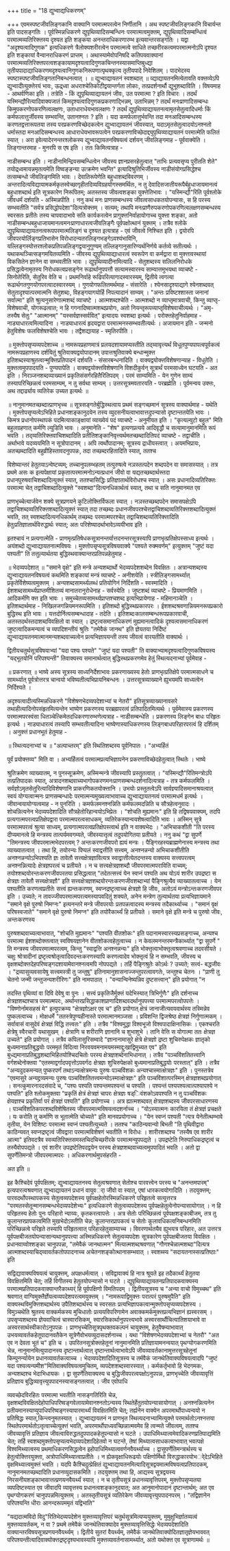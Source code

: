 +++
title = "18 द्युभ्वाद्यधिकरणम्"

+++
एवमस्पष्टजीवलिङ्गकानि वाक्यानि परमात्मपरत्वेन निर्णीतानि । अथ स्पष्टजीवलिङ्गकानि विचार्यन्त इति पादसङ्गतिः । पूर्वस्मिन्नधिकरणे द्युपृथिव्यादिसम्बन्धिनः परमात्मत्वमुक्त्तम्, द्युपृथिव्यादिसम्बन्धित्वं परमात्मव्यतिरिक्त्तस्य दृश्यत इति शङ्कया अनन्तराधिकरणारम्भ इत्यवान्तरसङ्गतिः । यद्वा "अदृश्यत्वादिगुणक" इत्यधिकरणे त्रैलोक्यशरीरत्वेन परमात्मत्वे साधिते तच्छरीरकत्वमपरमात्मनोऽपि दृश्यत इति शङ्कायां वैन्वानराधिकरणं प्राप्तम् । अथास्यामेवोपनिषदि कतिपयवाक्यानां परमात्मव्यतिरिक्त्तपरत्वशङ्कायामदृश्यत्वादिगुणकचिन्तनस्यासमाप्तिबुध्द्या तृतीयपादाद्याधिकरणमदृश्यत्वानिगुणकनिरूपणात्पृथक्कृत्य तृतीयपादे निवेशितम् । पादभेदस्य स्पष्टास्पष्टजीवलिङ्गतानिबन्धनत्वात् । ॥ द्युभ्वाद्यायतनं स्वशब्दात् ॥ व्द्याद्यायतनमित्येतावति वक्त्तव्येऽपि द्युभ्वादीत्युक्त्तेरयं भावः, ऊद्र्ध्वा अधराश्चेतिकोटीद्वयान्तर्गता लोकाः, तत्प्रदर्शनार्थौ द्युभूशब्दाविति । विषयमाह - आथर्वणिका इति । तत्रेति - किं द्युपृथिव्याद्यायतनं जीवः, उत परमात्मा ? इति विचारः । तदर्थं यस्मिन्द्यौरित्यादिवाक्यजातं किमदृश्यत्वादिगुणकप्रकरणाद्भिन्नम्, उताभिन्नम् ? तदर्थं मनःप्राणादिसम्बन्धः किमुपकरणोपकरणित्वलक्षणः, उताधाराधेयभावलक्षणः ? तदर्थं द्युपृथिव्याद्यायतनत्वामृतसेतुत्वादिधर्माः किं कर्मफलात्तुर्जीवस्य सम्भवन्ति, उतानश्नतः ? इति । यदा कमर्फलात्तुर्भवन्ति तदा मनआदिसम्बन्धस्य करणतद्वत्तारूपतया तस्य परप्रकरणविच्छेदकत्वेन द्युभ्वाद्यायतनं जीवस्यात्, यदाऽमृतसेतुत्वादयोऽनश्नतो धर्मास्तदा मनआदिसम्बन्धस्य आधाराधेयभावरूपत्वेन परप्रकरणाविच्छेदाद्द्युपृथिव्याद्यायतनं परमात्मेति फलितं स्यात् । अरा इवेत्यादेरनन्तरश्लोकस्य द्युभ्वाद्यायतनविषयत्वं दर्शयन् जीवलिङ्गमाह - पूर्ववाक्येति । लिङ्गान्तरमाह - मुनरपि स एष इति । ततः किमित्यत्राह -

नाडीसम्बन्ध इति । नाडीनामिन्द्रियसम्बन्धित्वेन जीवस्य ज्ञानप्रसरहेतुत्वात् "ताभिः प्रत्यवसृप्य पुरीतति शेते" तयोद्र्ध्वमायन्नमृतत्वमेति विष्वङ्ङन्या उत्क्रमेण भवन्ति" इत्यादिश्रुतिभिर्जीवस्य नाडीसंयोगप्रसिद्धेश्च तत्सम्बन्धो जीवलिङ्गमिति भावः । देवातिरूपेणेति बहुधाशब्दविवरणम् । अन्तरादित्यविद्यायामकर्मकृतस्वेच्छागृहीतदिव्यविग्रहयोगस्समर्थितः, न तु देवादिसजातीयरूपैर्बहुधाजायमानत्वं बहुधाशब्दार्थ इति सूत्रकारेण निरूपितम्; अतस्तस्य जीवत्वशङ्का युक्त्तेतिभावः । "यस्मिन्द्यौ"रिति पूर्वश्लोके जीवधर्मं दर्शयति - अस्मिन्नपीति । ननु कथं मनः प्राणसम्बन्धस्य जीवत्वसाधकतयोपन्यासः, स हि परस्य सम्भवतीति "सर्वत्र प्रसिद्धोपदेशा"दित्यत्रोक्त्तम् । सत्यम्; तथापि मनःप्राणैरुपकरणोपकरणित्वलक्षणसम्बन्धस्य स्वरसतः प्रतीतेः तस्य चापवादाभावे सति कार्यकरत्वेन प्रागुक्त्तनिर्वाहायोगाच्च युक्त्ता शङ्का, अतो नाडीसम्बन्धबहुधाजायमानत्वमनःप्राणाधारत्वजीवलिङ्गैः पूर्वपक्षोत्थानं युक्त्तम् । तत्रैव श्लोके द्युपृथिव्याद्यायतनत्वरूपपरमात्मलिङ्गं च दृश्यत इत्यत्राह - एवं जीवत्वे निश्चित इति । द्वयोरपि जीवपरयोर्लिङ्गप्रतिभासेन विरोधादन्यतरलिङ्गभङ्गेऽवश्यंभाविनि, यल्लिङ्गस्योत्तरश्लोकप्रतिपन्नलिङ्गद्वयानुगुण्यम् तल्लिङ्गानुसारिण्यर्थनिर्णये कर्तव्ये सतीत्यर्थः । यथाकथञ्चित्सङ्गमयितव्यमिति - जीवस्य द्युपृथिव्याद्याधारत्वं स्वरूपेण वा कर्मद्वारा वा मुक्त्तावस्थायां विकसितेन ज्ञानेन वा सम्भवतीति भावः । द्युपृथिव्यादीनामित्यादि - सेतुशब्दस्य सलिलनिरोधके प्रसिद्धत्वेनामृतस्य निरोधकत्वप्रसङ्गेन रूढार्थानुपपत्तौ सत्यामस्वारस्य साम्यात्तमुभयथा व्याचष्टे - सिनोतेरिति, सेतुरिव वेति च । प्रथमनिर्वाहे रूढिपरित्यागादस्वारस्यम्, द्वितीये त्वगत्या रूढार्थगतगुणयोगपरत्वादस्वारस्यम् । गुणयोगफलितमर्थमाह - संसारेति । श्येनसादृश्याद्यागे श्येनशब्दवत् सेतुतादृश्यात्परमात्मनि सेतुशब्दः, विहङ्गयागयोर्हि निपत्यादानं साम्यम् । "अन्तः प्रविष्टश्शास्ता जनानां सर्वात्मा" इति श्रुत्यनुसारेणात्मशब्दं व्याचष्टे । आत्मशब्दश्चेति - आत्मशब्दो न व्याप्तृमात्रवाची, किन्तु व्याप्तृ-विशेषवाची, योगरूढत्वात; न हि गगनादिष्वात्मशब्दप्रयोगः, अतो नियन्तृरूपव्याप्तृविशेषवाचीत्यर्थः । "अमृ-तस्यैष सेतुः" "आत्मानम्" "यस्सर्वज्ञस्सर्ववित्" इत्यादयः स्वशब्दा इत्यर्थः । परोक्त्तहेतुनिर्वाहमाह - नाड्याधारत्वमित्यादिना । नाड्याधारत्वं हृदयद्वारा परमात्मनस्सम्भवतीत्यर्थः । अजायमान इति - जन्मनो हेतुविशेषः फलविशेषश्चेति भावः । तद्वैशद्यायाह - स्मृतिरपीति ।

॥ मुक्त्तोपसृप्यव्यपदेशाच्च ॥ नामरूपप्रहाणमात्रं प्रलयदशायामप्यस्तीति तद्य्वावृत्त्यर्थं विधूतपुण्यपापत्वपूर्वकत्वं नामरूपप्रहाणस्य दर्शयितुं श्रुतिवाक्यद्वयोपादानम् उपात्तश्रुतिवाक्ये बन्धान्मुक्त्त इतिशब्दस्याश्रुतत्वान्मुक्त्तिप्रतिपादनं दर्शयति - संसारबन्धनादिति । वाक्यद्वयोक्त्तविशेषणान्याह - विधुतेति । मुक्त्तत्वमुपपादयति - पुण्यपापेति । वाक्यद्वयोक्त्तविशेषणानि विशदीकुर्वन् सूत्रार्थं परमसाध्येन घटयति - अत इति । निरञ्जनशब्दव्याख्यानं प्रकृतिसंसर्गरहितैरितिपदम् । परमं साम्यमिति - येन गुणेन साम्यं तस्यापरिच्छिन्नत्वं परमसाम्यम्, न तु सर्वथा साम्यम् । उत्तरसूत्रमवतारयति - परब्रह्मेति । पूर्वमन्वय उक्त्तः, अथ तद्दार्ढ्याय व्यतिरेक उच्यत इत्यर्थः ॥

॥ नानुमानमतच्छब्दात्प्राणभृच्च ॥ सूत्रसङ्गतेर्बुद्धिस्थत्वाय प्रथमं सङ्गच्छमानं सूत्रस्य वाक्यार्थमाह - यथेति । मुक्त्तोपसृप्यत्वेऽभिहिते प्रधानशङ्कानुदयेन तस्य व्युदसनीयत्वाभावात्तदुपन्यासो दृष्टान्ततयेति भावः । किमत्र प्रधानोपस्थापकं पदमित्याकाङ्क्षायां व्याख्येयं पदं व्याचष्टे - अनुमीयत इति । "कृत्यल्युटो बहुल" मिति बहुलग्रहणात् कर्मणि ल्युडिति भावः । अनुमानेति - "शेष" इत्यणप्रत्यये आदिवृद्धौ च सत्यामानुमानमिति रूपं भवति । तद्य्वतिरिक्त्तवाचिशब्दादिति प्रतीतिशङ्कानिवृत्त्यर्थमतच्छब्दादितिपदं व्याचष्टे - तद्वाचीति । अर्थाभावे यदव्ययमिति न सूत्रोपादानम् । अपि त्वर्थोपादानम्; सूत्रस्य द्राधीयस्त्वात् । अयमभिप्रायः, अतच्छब्दादिति बहुव्रीहिस्तावदनुपपन्नः, तदा तच्छब्दरहितादिति स्यात्, ततश्च

विशेष्यान्तरं हेतुतयाऽन्वेष्टव्यम्; तच्चानुपलम्भहतम् तत्पुरुषत्वे नञस्तत्पदेन शब्दपदेन वा समासस्यात् । तत्र प्रथमे असः क इत्यपेक्षायां प्रकृतात्परमात्मनोऽन्यत्प्रधानं जीवो वा यद्यतच्छब्दार्थस्तदा प्रधानपुरुषवाचिशब्दादित्युक्त्तं स्यात्, ततश्चासिद्धिः प्रतिज्ञातार्थविरोधश्च स्यात् । असः प्रधानादिव्यतिरिक्त्तः परमात्मा चेत् तद्वाचिशब्दादित्युक्त्ते "स्वशब्दा"दित्यनधिकार्थत्वं स्यात्, तथा च सति नानुमानमत एव

प्राणभृच्चेत्यार्जवेन शक्ये सूत्रप्रणयने कुटिलोक्त्तिर्विफला स्यात् । नञस्तच्छब्दपदेन समासपक्षेऽपि तद्वाचिशब्दव्यतिरिक्त्तशब्दादित्युक्त्तं स्यात् तदा तच्छब्दः प्रधानजीवपरश्चेत्तद्वाचिशब्दव्यतिरिक्त्तशब्दादित्युक्त्तं भवति, तत् स्वशब्दादित्यनधिकार्थम् तच्छब्दः परमात्मपरश्चेत् तद्वाचिशब्दव्यतिरिक्त्तादिति हेतुःप्रतिज्ञातार्थविरुद्धार्थः स्यात्; अतः परिशेष्यादर्थाभावेऽव्ययीभाव इति ।

इतश्चायं न प्रत्यगात्मेति - प्राणमृत्प्रतिषेधकसूत्रानन्तर्यात्तदनन्तरसूत्रस्यापि प्राणभृत्प्रतिक्षेपस्साध्य इत्यर्थः । अयंशब्दो द्युभ्वाद्यायतनात्मविषयः । मुक्त्तोपसृप्यसूत्रविषयवाक्ये "पश्यते रुक्मवर्णम्" इत्युक्त्तम् "जुष्टं यदा पश्यती" ति तत्तुल्यार्थतया बुद्धिस्थवाक्यान्तरप्रतिपन्नहेतुमाह -

॥ भेदव्यपदेशात् ॥ "समाने वृक्षे" इति मन्त्रे अन्यशब्दार्थो भेदव्यपदेशशब्देन विवक्षितः । अत्रान्यशब्दस्य द्युभ्वाद्यायतनविषयत्वं कथमिति शङ्कायां मन्त्रं व्याचष्टे - अनीशयेति । स्त्रीलिङ्गसामर्थ्यात् प्रकृतेर्विशेष्यत्वमुक्त्तम् । अन्यशब्दसामर्थ्यलब्धं प्रतियोगिनं निर्दिशति - स्वस्मादिति । ईशशब्दसामर्थ्यप्राप्तमीशितव्यं मानातरानुरोधेनाह - सर्वस्येति । जुष्टशब्दं व्याचष्टे - प्रियमाणमिति । आदिकर्मणि क्त्त इति भावः । समुच्चेतव्यसामर्थ्यप्राप्तश्चशब्द इत्यभिप्रायेणाह - महिमानञ्चेति । इतिशब्दार्थमाह - निखिलजगन्नियमनरूपमिति । इतिशब्दो बुद्धिस्थप्रकारपरः । ईशशब्दश्रवणान्नियमनरूपप्रकारो बुद्धिस्थ इति भावः । यत्तदोर्नित्यसम्बन्धादाह - तदेति । इतिशब्दःकालसम्बन्धरूपप्रकारवाची, अतस्तदर्थस्तदाशब्दविवक्षितो वा स्यात् । द्रष्टृत्वसमानाधिकरणं मुह्यमानत्वादिकं दृश्यत्वसमानाधिकरणं जुष्टत्वादिकमन्यत्वं च व्यपदिशन्तीयं श्रुतिः "तमेवैकं जानथ" इति ज्ञेयतया निर्दिष्टं द्युभ्वाद्यायतनमात्मानमन्यशब्दवाच्यत्वेन प्रत्यभिज्ञापयन्ती तस्य जीवत्वं वारयतीति वाक्यार्थः ।

द्वितीयचतुर्थसूत्रविषयाभ्यां "यदा पश्यः पश्यते" "जुष्टं यदा पश्यती" ति वाक्याभ्यामदृश्यत्वादिगुणकविषयस्य "यद्भूतयोनिं परिपश्यन्ती" तिवाक्यस्य समानार्थत्वात् बुद्धिस्थप्रकरणमेव हेतुं स्थित्यदनाभ्यां पूर्वमेवाह -

॥ प्रकरणात् ॥ भाष्ये अस्य सूत्रस्य साध्यनिर्देशाभावः प्रकरणाख्यस्य हेतोः प्राणभृत्प्रतिक्षेपे परमात्मसाधने च सामर्थ्यात् पूर्वत्रोत्तरत्र चान्वयो भविष्यतीत्यभिप्रायनिबन्धनः । उत्तरसूत्रव्याख्याने ह्युभयमपि साध्यत्वेन निर्दिश्यते ।

अदृश्यत्वादीत्यस्मिन्नधिकरणे "विशेषणभेदव्यपदेशाभ्यां च नेतरौ" इतिसूत्रव्याख्यानावसरे तथाहीत्यादिनोपसंहृतमित्यन्तेन भाष्येण प्रकरणस्य परब्रह्मपरत्वं प्रतिपादितमित्यर्थः । पूर्वमेवास्य प्रकरणस्य परमात्मपरस्वंसा धितञ्चेत्किमेतदधिकरणारम्भणेत्यत्राह - नाडीसम्बन्धेति । प्रकरणस्य लिङ्गेन बाधः परिहृतः इत्यर्थः । नाड्याधारत्वं तस्यापि सम्भवतीत्यादिना भाष्येणास्याधिकरणस्य लिङ्गबाधपरिहारपरत्वं हि दर्शितम् । अनुक्त्तं प्रधानभूतं हेतुमाह -

॥ स्थित्यदनाभ्यां च ॥ "अल्पाच्तरम्" इति स्थितिशब्दस्य पूर्वनिपातः । "अभ्यर्हितं

पूर्वं प्रयोक्त्तव्य" मिति वा । अभ्यर्हितत्वं परमात्मप्रत्यभिज्ञापनेन प्रकरणाविच्छेदहेतुत्वात् स्थितेः । भाष्ये

श्रुतिक्रमेण व्याख्यातम्, न पुनस्सूक्रमेण, अस्मिन्मन्त्रे जीवस्यापि प्रस्तुतत्वात् । "यस्मिन्द्यौ"रितिमन्त्रोऽपि तत्प्रतिपादकः स्यात्, अत्रादनशब्दवाच्यभागोपकरणमनःप्राणसम्बन्धदर्शनादित्यत्राह - तत्र कर्मफलमिति । सर्वज्ञोऽमृतसेतुरित्यादिविशेषणानि प्राकरणिकतयोक्त्तानि । उभयोः प्रस्तुतत्वेऽपि सार्वज्ञ्यादिसमानाश्रयत्वात् स्वयं योग्यत्वान्मनः प्राणसम्बन्धादेः परमात्मन्यमुख्यत्वाभावाच्च द्युभ्वाद्यायतनत्वं परमात्मधर्म इत्यर्थः । जीवान्वयायोग्यत्वमाह - न पुनरिति । कमर्फलमनश्नन्निति कर्मफलमदन्निति च सौत्रहेत्वनुवादः । शोचन्नित्यनेन भेदव्यपदेशादिति सौत्रहेतोरिहान्वयोऽभिप्रेतः । "शोचति मुह्यमानः" इति हि तद्विषयवाक्यम्, तदपि प्रत्यगात्मपरत्वप्रतिक्षेपद्वारा परमात्मपरत्वसाधकम्, व्यतिरेकस्यान्वयशेषत्वादिति भावः । अस्मिन् सूत्रे परमात्मपरत्वं श्रुत्या साध्यम्, प्रत्यगात्मपरत्वप्रतिक्षेपस्त्वार्थ इति न वाक्यभेदः । "अभिचाकशीती "ति परस्य दीप्यमानत्वे हि मन्त्रस्य तात्पर्यमवगम्यते, जीवस्यात्तृत्वं तदुपयोगितया प्रतीयते । ननु कथं "द्वा सुपर्णे "तिमन्त्रस्य जीवपरमात्मभेदपरत्वम् ? अन्तःकरणजीवपरो ह्ययं मन्त्रः । पैङ्गिरहस्यब्राह्मणेनास्य मन्त्रस्य तथा व्याख्यातत्वात् । तथा हि, तयोरन्यः पिप्पलं स्वाद्वत्तीति सत्त्वम्, अनश्नन्नन्यो अभिचाकशीतीति अनश्नन्नन्योऽभिपश्यति ज्ञः तावेतौ सत्त्वक्षेत्रज्ञावित्यत्र स्वाद्वात्तीत्येतदन्तस्य वाक्यस्य सत्त्वपरत्वम् अनश्नन्नित्यादेः क्षेत्रज्ञपरत्वं च प्रतीयते । न च सत्त्वक्षेत्रज्ञशब्दौ जीवपरमात्मपराविति वाच्यम्; तयोश्शब्दयोरन्तःकरणजीवपरतया प्रसिद्धत्वात् "तदेतत्सत्त्वं येन स्वप्नं पश्यति अथ योऽयं शारीर उपद्रष्टा स क्षेत्रज्ञः तावेतौ सत्त्वक्षेत्रज्ञौ" इति सत्त्वक्षेत्रज्ञशब्दयोरन्तःकरणजीवशब्दाभ्यां पैङ्गिश्रुत्यैव व्याख्यातत्वाच्च । येन पश्यतीति करणत्वप्रतीतेः सत्त्वं ह्यन्तःकरणम्, स्वप्नद्रष्टृत्वाच्च क्षेत्रज्ञो हि जीवः, अतोऽयं मन्त्रोऽन्तःकरणजीवपर इति । उच्यते; न तावज्जीवपरमात्मपरत्वमस्यापवदितुं शक्यते, अनेन मन्त्रेण तुल्यार्थतया प्रत्यभिज्ञायमाने "समाने वृक्षे पुरुषो निमग्नः" इत्यनन्तरे मन्त्रे जीवपरयोः प्रतपन्नत्वादस्य मन्त्रस्य तदैकार्थ्याच्च । "समानं वृक्षं परिषस्वजाते" "समाने वृक्षे पुरुषो निमग्न" इति तयोरैकार्थ्यं हि प्रतीयते । समाने वृक्षे इति मन्त्रे च पुरुषो जीवः, अन्तःकरणस्य

पुरुषशब्दवाच्यत्वाभावात्, "शोचति मुह्यमानः" "पश्यति वीतशोकः" इति पदानामस्वारस्यप्रसङ्गाच्च, अन्यश्च परमात्मा ईशशब्दोक्त्तत्वात् स्वविषयज्ञानेन वीतशोकत्वहेतुत्वाच्च । न केवलमनन्तरमन्त्रैकार्थ्यात् "द्वा सुपर्णे " ति मन्त्रस्य जीवपरमात्मपरत्वम्, किन्तु "स्वाद्वत्ति अनश्नन्नन्यः" इति भोक्त्तृत्वाभोक्त्तृत्वश्रवणाच्च तदवसीयते । चक्षुः श्रोत्रादीनां द्रष्टृत्वश्रोतृत्वादिवदन्तःकरणस्यापि करणत्वादेव भोक्त्तृत्वं हि न सम्भवति, जीवस्य च वृक्षशब्दोक्त्तदेहपरिष्वङ्गदशायामेवानश्नत्वमपि नोपपद्यते । तर्हि पैङ्गिश्रुतेः कोऽर्थः ? उच्यते; सत्त्वं- बद्धजीवः । "द्रव्यासुव्यवसायेषु सत्त्वमस्त्री तु जन्तुषु" इतिनामानुशासनाज्जन्तुपरत्वावगतेः, जन्तुश्च चेतनः । "प्राणी तु चेतनो जन्मी जन्तुजन्यशरीरिणः" इति नामपाठात् । "वन्यान्विनेष्यन्निव दुष्टसत्त्वान्" इति प्रयोगात् "न

तदस्ति पृथिव्यां वा दिवि देवेषु वा पुनः । सत्त्वं प्रकृतिजैर्मुक्त्तं यदेभिस्यात् त्रिभिर्गुणैः" इति दर्शनाच्च क्षेत्रज्ञशब्दश्चात्र परमात्मपरः, अर्थान्तरप्रसिद्धाकाशप्राणादिशब्दवदर्थानुपपत्त्या परमात्मपरत्वोपपत्तेः । "विष्णोर्नामसहस्रं मे" इत्युपक्रम्य "क्षेत्रज्ञोऽक्षर एव च" इति प्रयोगात् क्षेत्रं जानाजीत्यवयवार्थस्य तस्मिन्नेव पुष्कलत्वाच्च । मोक्षधर्मे "ततस्त्रेपुण्यहीनास्ते परमात्मानमञ्जसा । प्रविशन्ति द्विजश्रेष्ठ क्षेत्रज्ञं निर्गुणात्मकम् । सर्वावासं वासुदेवं क्षेत्रज्ञं विद्धि तत्त्वतः" इति । तत्रैव "विश्वमुद्धा विश्वभूजो विश्वपादाक्षिनासिकः । एकश्चरति क्षेत्रेषु स्वैरचारी यथासुखम् । क्षेत्राणि च शरीराणि ज्ञानानि च शुभाशुभे । तानि वेत्ति स योगात्मा ततः क्षेत्रज्ञ उच्यते" इति प्रयोगात् । तत्रैव कपिलासुरिसम्वादे "ज्ञानानामासुरे क्षेत्रे क्षेत्रज्ञो द्रष्टा शुचिरुपेक्षकः ज्ञातृको बुध्यमानाप्रतिबुद्धयोः परममृतं विदित्वा निरवयवमनामयमस्माद्दुःखाद्विमुच्यत एव" इति बुध्द्यमानाप्रतिबुद्धशब्दाभिहितयोश्चिदचितोः परस्य क्षेत्रज्ञशब्देनाभिधानात् । तत्रैव "पञ्चविंशतितत्त्वानि वर्गशब्देनोक्तवा "एतस्माद्वर्गादपवृत्तोऽपवर्गदः क्षेत्रज्ञः शुचिरुपेक्षको बुध्यमानाप्रतिबुद्धयोः परस्तात्" इति । तत्रैव "अन्यदुदकमन्यत् पुष्करपर्णं तथाऽन्यत्क्षेत्रमन्यः पुरुषः पञ्चविंशकः अन्यश्चास्मात्क्षेत्रज्ञः" इति । पुनस्तत्रेव "एवमासुरे अन्यद्द्रव्यमन्यः पुरुषः पञ्चविंशतितत्त्वमन्योऽस्मात्क्षेत्रज्ञः" इति पञ्चविंशात्परस्मिन् क्षेत्रज्ञशब्दप्रयोगात् । सनत्कुमारनारदसंवादे च, "पश्यः पश्यति पश्यन्तमपश्यन्तं च पश्यति । पश्यन्तं पश्यपश्यत्वात्पश्यापश्ये न पश्यति" इति श्लोकमुक्तवा "प्रकृतिं क्षेत्रं क्षेत्रज्ञं चापरः क्षेत्रज्ञः षड्िवंशकोऽवपश्यति न तु पञ्चविंशकः क्षेयज्ञश्च प्रकृतिर्वा परं क्षेत्रज्ञं पश्यति" इति प्रयोगाच्च । अत्र ह्यात्मशब्दवत् क्षेत्रज्ञशब्दस्य जीवपरसाधारणस्य । पञ्चविंशतिकपरशब्दविशेषितस्य जीवपरमात्मविषयत्वदशर्नाच्च । "योऽस्यात्मनः कारयिता तं क्षेत्रज्ञं प्रचक्षते । यः करोति तु कर्माणि स भूतात्मेति चोच्यते" इति मानवप्रयोगाच्च । "येन स्वप्नं पश्यती "त्यत्र येनेतीत्थम्भावे तृतीया, येन विशिष्टः परमात्मा स्वप्नं पश्यतीत्युच्यते । ततश्च "काठिन्यवान्यो बिभती "ति पृथिवीद्वारा काठिन्यवत् स्वप्नद्रष्टृत्वं जीवद्वारा परमात्मविशेषणं भवतीति न विरोधः । शारीरशब्दश्च "तस्यैष एव शारीर आत्मा" इतिवदत्रैव स्वव्यतिरिक्त्तसमस्तचिदचिच्छरीरके परमात्मन्युपपद्यते । उपद्रष्टेति निरुपाधिकद्रष्टृत्वं च तस्यैवोपपद्यते । एवं शारीर उपद्रष्टेतिपदद्वयेन परस्य क्षेत्रज्ञशब्दवाच्यत्वमुपपादितं भवति । अतो द्वा सुपर्णेतिमन्त्रो जीवपरमात्मपरः । अधिकरणार्थमुपसंहरति -

अत इति ॥

इह कैश्चिदेवं पूर्वपक्षितम्; द्युभ्वाद्यायतनस्य सेतुत्वश्रवणात् सेतोश्च पारवत्त्वेन परस्य च "अनन्तमपारम्" इत्यपारत्वश्रवणात् द्युभ्वाद्यायतनं प्रधानं वायुवर्ा जीवो वा स्यात्, एषां धारकत्वयोगादिति । तदयुक्त्तम्; पारवदर्थोपस्थापकस्य सेतुत्वव्यपदेशस्य पूर्वपक्षहेतोरस्मिन्नधिकरणे परिहृतत्वे सत्युत्तरत्र "परमतस्सेतून्मानसम्बन्धभेदव्यपदेशेभ्यः" इत्यधिकरणे सेतुत्वव्यपदेशस्य पूर्वपक्षहेतुत्वेनोपन्यासायोगात् । न हि परिहृतस्य हेतोः पुनः परिहारो न्याय्यः, कृतकरत्वापत्तेः । अत्र सेतोः परिच्छिन्नत्वं पूर्वपक्षशङ्काबीजम्, तत्र तु कूलान्तरप्रापकत्वमिति मुखभेदोऽस्तीति चेन्न; कूलान्तरप्रापकत्वं च सेतोः कूलावधिकत्वनिबन्धनमिति परिच्छिन्नत्वे परिहृते तस्यापि परिहृतत्वात् परिहारहेतुसाम्याच्च । विवरणार्थतयैव ह्युभयत्र परिहारः, अत उत्तरत्र पूर्वपक्षबीजतयोपन्यासान्यथानुपपत्त्या अस्मिन्नधिकरणे सेतुत्वव्यपदेशः सूत्रकारेण पूर्वपक्षबीजतया विवक्षितः । प्रधानवाय्वोश्शङ्का चानुपपन्ना, "तमेवैकं जानथात्मन" मित्यात्मशब्दश्रवणात् "गौणश्चेन्नात्मशब्दा"दित्यत्र आत्मशब्दस्याचिद्य्वावर्तकतोपपादनाच्च अचेतनशङ्कोत्थानासम्भवात् । स्वशब्स्य "सदायतनास्सत्प्रतिष्ठाः" इति

सद्विद्यावाक्यविषयत्वं चायुक्त्तम्, अपक्षधर्मत्वात् । सविद्वावाक्यं हि नात्र श्रूयते इह तदैकार्थ्यं हेतुतया विवक्षितमिति चेत्; तर्हि विगीतस्य हेतुतयोपन्यासो न घटते । द्युपृथिव्याद्यायतनप्रतिपादकवाक्यस्य परमात्मप्रतिपादकवाक्यान्तरैकाथ्यर्ं हि पूर्वपक्षिणो विमतिपदम् । द्वितीयसूत्रस्य च "अन्या वाचो विमुच्चथ" इति श्रवणात् वाग्विमुक्त्तैर्ज्ञेयत्वव्यपदेशपरत्वमयुक्त्तम् । "नामरूपाद्विमुक्त्तः परात्परं पुरुषमुपैति" इति वाक्यस्थविमुक्त्तिशब्दार्थस्य उपैतिशब्दार्थस्य च स्वरसतः प्रत्यभिज्ञापकत्वान्मुक्त्तोपसृप्यव्यपदेशस्य । विमुञ्चथेति श्रुतस्य वाक्कर्मकस्य मुचिधातोः प्रत्ययविपरिणामेन अवाक्कमर्कमुक्त्तप्रत्यभिज्ञानं ह्यस्वरसम् । उपसृप्यशब्दस्य ज्ञेयवाचित्वं चास्वारसिकम्, स्वारसिकार्थानुपपत्त्यभावे अस्वरसार्थौचित्यातिशयाभावे वा अस्वरसार्थस्वीकारोऽनुपपन्नः । प्राणभृच्चेतिसूत्रपृथक्तवकल्पनं चायुक्त्तम्, हेतुवैषम्याभावात् उभयव्यावर्तकहेतूपादानवतैकेन सूत्रेणैवोभयव्युदासदर्शनाच्च । यथा "विशेषणभेदव्यपदेशाभ्यां च नेतरौ" "अत एव न देवता भूतं च" इति च । उपरितनसूत्रोक्त्तहेतूनां नानुमानमिति प्रतिज्ञायामनन्वयात् पृथग्योगकरणमिति चेन्न, नानुमानमित्युपादानस्य दृष्टान्तार्थत्वात् दृष्टान्तार्थत्वाभावेऽपि जीवव्यावर्तकानामुत्तरसूत्रहेतूनां किम्पुनर्न्यायेन प्रधानव्यावर्तकत्वाच्च । भेदव्यपदेशादितिसूत्रस्य च तर्मवैकं जानथेतिवाक्यविषयत्वादपि "जुष्टं यदा पश्यत्यन्यमीश"मितिवाक्यविषयत्वमुचितम्, व्यपदेशशब्दस्वारस्यात् । कर्मकर्तृभावो हि भेदगमकः, अन्यशब्दश्च भेदाभिधायकः । द्वा सुपर्णेतिवाक्यस्य च बुद्धिजीवपरत्वपक्षोऽनुपपन्नः, प्राणभृच्चेति जीवव्यावृत्तिं प्रतिज्ञाय बुद्धिव्यावृत्त्युपपादनस्यासङ्गतत्वात् । जीव एवोपाधि

व्यवच्छेदविरहितः परमात्मा भवतीति नासङ्गतिरिति चेन्न, वृक्षशब्दविवक्षितदेहोपाधिपरिष्वङ्गवेलायामेवानश्नतोऽन्यस्य स्थितेर्हेतुतयोपन्यासायोगात् । अनश्नन्नित्यनेन प्रतीयमानस्याप्युपाधिपरिष्वङ्गस्यापारमार्थ्यं विवक्षितमिति चेत्; तर्ह्यनेन वाक्येन अपरमार्थोपाध्यन्वयो न प्रतिषिद्धः स्यात्,किन्त्वनुमतस्यात् । द्युभ्वाद्यायतनं न प्राणभृत स्थित्यदनाभ्यामित्युक्त्ते परमार्थतोऽनश्नत्तया स्थितेपरमार्थतोऽत्तृत्वाच्चेत्युक्त्तं भवति, अपरमार्थोपाध्यवच्छिन्नात्मवमेव हि त्वन्मते जीवत्वम्, ततश्च जीवव्यावृत्तिं प्रतिज्ञाय जीवत्वाविरुद्धतदुपपादकहेतूपन्यासो न घटते । उपाधिमिथ्यात्वमेवादिकरणप्रतिपाद्यमिति चेत्; तर्हि स्वशब्दमुक्त्तोपसृप्यत्वभेदव्यपदेशादिहेतवो न घटन्ते, तेषां मिथ्यात्वसाधकत्वाभावात् भवत्पक्षे विश्वमिथ्यात्वस्य प्रथमाधिकरणसिद्धत्वेन इहोपाधिमिथ्यात्ववर्णनवैयर्थ्याच्च । द्वासुपर्णेतिमन्त्रार्थस्य च हेतुत्वोक्त्तिरयुक्त्ता, अत्रोपाधिमिथ्यात्वाप्रतीतेः । न ह्येकवृक्षाधिरूढयोः पक्षिणोर्मिथो विरुद्धाकारयोभर्ेदेऽभिहिते वृक्षमिथ्यात्वमुक्त्तं भवति । यदपि कैश्चिदुत्प्रेक्षितं द्युभ्वाद्यायतनमित्यादिसूत्रद्वयमात्मविषयत्वप्रतिपादकम्, नानुमानमतच्छब्दादिति प्रधानव्युदासकमिति । तदयुक्त्तम् तथा हि, आद्यस्य सूत्रद्वयस्य निरसनीयशङ्काभावात्तत्प्रणयनवैयर्थ्यं स्यात् । न च तृतीयसूत्रं प्रधानव्यावृत्तिपरम्, मुक्त्तोपसृप्यतया व्यपदिष्टस्यात एव जीवादपि व्यावृत्तस्य प्रधानत्वशङ्कानुदयात्; अत आनुमानोपादानं दृष्टान्तार्थम्; अत एव पृथग्योगकरणं चानुपपन्नमित्युक्त्तम् । अतस्तृतीयसूत्रं व्यतिरेकेण जीवव्यावृत्त्युपपादनपरम् । "तद्विज्ञानेन परिपश्यन्ति धीराः आनन्दरूपममृतं यद्विभाति"

"यद्यदात्मविदो विदु"रितिभेदव्यपदेशेन मुक्त्तव्यावृत्तिपरं चतुर्थसूत्रमित्यप्ययुक्त्तम्, मुमुक्षुभिर्ज्ञातव्यत्वं मुक्त्तव्यावर्तकम्, न वा ? प्रथमे तमेवैकं जानथेतिवाक्यादेव मुक्त्तव्यावृत्तिसिद्धेः भेदव्यपदेशादिति वाक्यान्तरविषयसूत्रप्रणयनवैयर्थ्यम् । द्वितीये सुतरां वैयर्थ्यम्, तमेवैकं जानथेतिवाक्योदितज्ञातृज्ञेयभाववत् परिपश्यन्तीत्यादिवाक्योक्त्तद्रष्टृदृश्यभावस्यापि मुक्त्तव्यावर्तनासामर्थ्यात्, अतो यथोक्त्त एव सूत्राणामर्थः ॥

